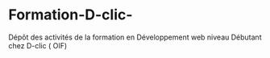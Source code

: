 # Formation-D-clic-
Dépôt des activités de la formation en Développement web niveau Débutant chez D-clic ( OIF)
